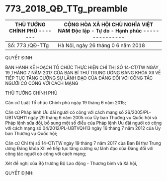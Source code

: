 # 773_2018_QĐ_TTg_preamble


| THỦ TƯỚNG CHÍNH PHỦ ------- | CỘNG HÒA XÃ HỘI CHỦ NGHĨA VIỆT NAM Độc lập - Tự do - Hạnh phúc --------------- |
|---|---|
| Số: 773 /QĐ-TTg | Hà Nội, ngày 26 tháng 0 6 năm 2018 |

QUYẾT ĐỊNH

BAN HÀNH KẾ HOẠCH TỔ CHỨC THỰC HIỆN CHỈ THỊ SỐ 14-CT/TW NGÀY 19 THÁNG 7 NĂM 2017 CỦA BAN BÍ THƯ TRUNG ƯƠNG ĐẢNG KHÓA XII VỀ TIẾP TỤC TĂNG CƯỜNG SỰ LÃNH ĐẠO CỦA ĐẢNG ĐỐI VỚI CÔNG TÁC NGƯỜI CÓ CÔNG VỚI CÁCH MẠNG

THỦ TƯỚNG CHÍNH PHỦ

Căn cứ Luật Tổ chức Chính phủ ngày 19 tháng 6 năm 2015;

Căn cứ Pháp lệnh Ưu đãi người có công với cách mạng số 26/2005/PL-UBTVQH11 ngày 29 tháng 6 năm 2005 của Ủy ban Thường vụ Quốc hội và Pháp lệnh sửa đổi, bổ sung một số điều của Pháp lệnh Ưu đãi người có công với cách mạng số 04/2012/PL-UBTVQH13 ngày 16 tháng 7 năm 2012 của Ủy ban Thường vụ Quốc hội;

Căn cứ Chỉ thị số 14-CT/TW ngày 19 tháng 7 năm 2017 của Ban Bí thư Trung ương Đảng khóa XII về tiếp tục tăng cường sự lãnh đạo của Đảng đối với công tác người có công với cách mạng;

Xét đề nghị của Bộ trưởng Bộ Lao động - Thương binh và Xã hội,

QUYẾT ĐỊNH: